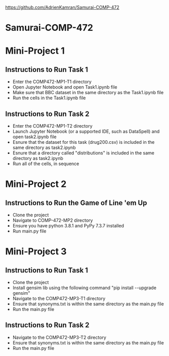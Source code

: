 https://github.com/AdrienKamran/Samurai-COMP-472
# Samurai-COMP-472

<h1> Mini-Project 1 </h1>
<h2> Instructions to Run Task 1 </h2>
<ul> 
  <li>Enter the COMP472-MP1-T1 directory</li>
  <li>Open Jupyter Notebook and open Task1.ipynb file </li>
  <li>Make sure that BBC dataset in the same directory as the Task1.ipynb file </li>
  <li>Run the cells in the Task1.ipynb file</li>
</ul>

<h2> Instructions to Run Task 2 </h2>
<ul>
  <li>Enter the COMP472-MP1-T2 directory</li>
  <li>Launch Jupyter Notebook (or a supported IDE, such as DataSpell) and open task2.ipynb file</li>
  <li>Esnure that the dataset for this task (drug200.csv) is included in the same directory as task2.ipynb</li>
  <li>Esnure that a directory called "distributions" is included in the same directory as task2.ipynb</li>
  <li>Run all of the cells, in sequence</li>
</ul>

<h1> Mini-Project 2 </h1>
<h2> Instructions to Run the Game of Line 'em Up </h2>
<ul>   
  <li>Clone the project </li>
  <li>Navigate to COMP-472-MP2 directory </li>
  <li>Ensure you have python 3.8.1 and PyPy 7.3.7 installed</li>
  <li>Run main.py file</li>
</ul>

<h1> Mini-Project 3 </h1>
<h2> Instructions to Run Task 1 </h2>
<ul> 
  <li>Clone the project </li>
  <li>Install gensim lib using the following command "pip install --upgrade gensim" </li>
  <li>Navigate to the COMP472-MP3-T1 directory</li>
  <li>Ensure that synonyms.txt is within the same directory as the main.py file</li>
  <li>Run the main.py file </li>
</ul>
<h2> Instructions to Run Task 2 </h2>
<ul> 
  <li>Navigate to the COMP472-MP3-T2 directory</li>
  <li>Ensure that synonyms.txt is within the same directory as the main.py file</li>
  <li>Run the main.py file</li>
</ul>
